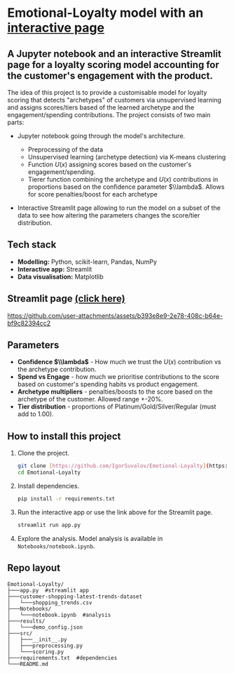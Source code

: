 # Emotional-Loyalty model with an [interactive page](https://igorshuv-emotional-loyalty.streamlit.app/) 

## A Jupyter notebook and an interactive Streamlit page for a loyalty scoring model accounting for the customer's engagement with the product. 

The idea of this project is to provide a customisable model for loyalty scoring that detects "archetypes" of customers via unsupervised learning and assigns scores/tiers based of the learned archetype and the engagement/spending contributions. The project consists of two main parts:

* Jupyter notebook going through the model's architecture.
  * Preprocessing of the data
  * Unsupervised learning (archetype detection) via K-means clustering
  * Function $U(x)$ assigning scores based on the customer's engagement/spending. 
  * Tierer function combining the archetype and $U(x)$ contributions in proportions based on the confidence parameter $\\lambda$. Allows for score penalties/boost for each archetype

* Interactive Streamlit page allowing to run the model on a subset of the data to see how altering the parameters changes the score/tier distribution. 

## Tech stack
* **Modelling:** Python, scikit-learn, Pandas, NumPy
* **Interactive app:** Streamlit
* **Data visualisation:** Matplotlib

## Streamlit page [(click here)](https://igorshuv-emotional-loyalty.streamlit.app/) 

https://github.com/user-attachments/assets/b393e8e9-2e78-408c-b64e-bf9c82394cc2

## Parameters
* **Confidence $\\lambda$** - How much we trust the $U(x)$ contribution vs the archetype contribution. 
* **Spend vs Engage** - how much we prioritise contributions to the score based on customer's spending habits vs product engagement.
* **Archetype multipliers** - penalties/boosts to the score based on the archetype of the customer. Allowed range +-20%.
* **Tier distribution** - proportions of Platinum/Gold/Silver/Regular (must add to 1.00).

## How to install this project

1.  Clone the project.
    ```bash
    git clone [https://github.com/IgorSuvalov/Emotional-Loyalty](https://github.com/IgorSuvalov/Emotional-Loyalty)
    cd Emotional-Loyalty
    ```
2.  Install dependencies.
    ```bash
    pip install -r requirements.txt
    ```
3.  Run the interactive app or use the link above for the Streamlit page.
    ```bash
    streamlit run app.py
    ```
4.  Explore the analysis.
    Model analysis is available in `Notebooks/notebook.ipynb`.

## Repo layout

```
Emotional-Loyalty/
├───app.py  #streamlit app
├───customer-shopping-latest-trends-dataset
│   └───shopping_trends.csv
├───Notebooks/
│   └───notebook.ipynb  #analysis
├───results/
│   └───demo_config.json
├───src/
│   ├───__init__.py
│   ├───preprocessing.py
│   └───scoring.py
├───requirements.txt  #dependencies 
└───README.md


```
